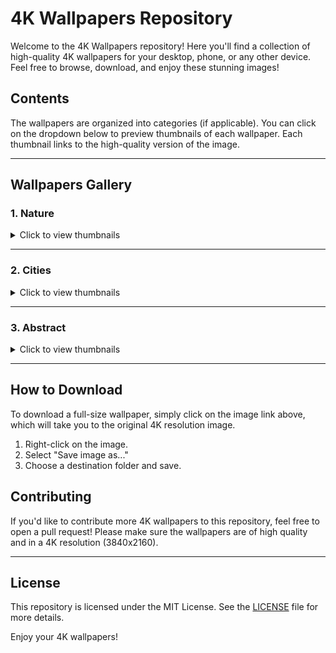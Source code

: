 # 4K Wallpapers Repository

Welcome to the 4K Wallpapers repository! Here you'll find a collection of high-quality 4K wallpapers for your desktop, phone, or any other device. Feel free to browse, download, and enjoy these stunning images!

## Contents

The wallpapers are organized into categories (if applicable). You can click on the dropdown below to preview thumbnails of each wallpaper. Each thumbnail links to the high-quality version of the image.

---

## Wallpapers Gallery

### 1. **Nature**
<details>
  <summary>Click to view thumbnails</summary>

  ![Nature 1](https://path/to/thumbnail1.jpg)
  - [Nature 1 - Full Image](https://path/to/full-image1.jpg)

  ![Nature 2](https://path/to/thumbnail2.jpg)
  - [Nature 2 - Full Image](https://path/to/full-image2.jpg)

  ![Nature 3](https://path/to/thumbnail3.jpg)
  - [Nature 3 - Full Image](https://path/to/full-image3.jpg)

</details>

---

### 2. **Cities**
<details>
  <summary>Click to view thumbnails</summary>

  ![City 1](https://path/to/thumbnail4.jpg)
  - [City 1 - Full Image](https://path/to/full-image4.jpg)

  ![City 2](https://path/to/thumbnail5.jpg)
  - [City 2 - Full Image](https://path/to/full-image5.jpg)

</details>

---

### 3. **Abstract**
<details>
  <summary>Click to view thumbnails</summary>

  ![Abstract 1](https://path/to/thumbnail6.jpg)
  - [Abstract 1 - Full Image](https://path/to/full-image6.jpg)

  ![Abstract 2](https://path/to/thumbnail7.jpg)
  - [Abstract 2 - Full Image](https://path/to/full-image7.jpg)

</details>

---

## How to Download

To download a full-size wallpaper, simply click on the image link above, which will take you to the original 4K resolution image.

1. Right-click on the image.
2. Select "Save image as..."
3. Choose a destination folder and save.

## Contributing

If you'd like to contribute more 4K wallpapers to this repository, feel free to open a pull request! Please make sure the wallpapers are of high quality and in a 4K resolution (3840x2160).

---

## License

This repository is licensed under the MIT License. See the [LICENSE](LICENSE) file for more details.

Enjoy your 4K wallpapers!


